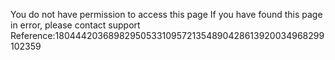 You do not have permission to access this page If you have found this page in error, please contact support Reference:180444203689829505331095721354890428613920034968299102359